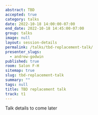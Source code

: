 ```yaml
---
abstract: TBD
accepted: true
category: talks
date: 2022-10-18 14:00:00-07:00
end_date: 2022-10-18 14:45:00-07:00
group: talks
image: null
layout: session-details
permalink: /talks/tbd-replacement-talk/
presenter_slugs:
  - andrew-godwin
published: true
room: Salon F-H
sitemap: true
slug: tbd-replacement-talk
summary: ""
tags: null
title: TBD replacement talk
track: t1
---
```


Talk details to come later
